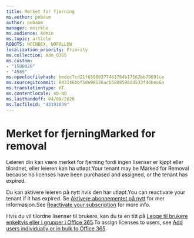 ```yaml
---
title: Merket for fjerning
ms.author: pebaum
author: pebaum
manager: mnirkhe
ms.audience: Admin
ms.topic: article
ROBOTS: NOINDEX, NOFOLLOW
localization_priority: Priority
ms.collection: Adm_O365
ms.custom:
- "1500020"
- "4585"
ms.openlocfilehash: bedcc7cd21f65980377463764b17162bb79691ce
ms.sourcegitcommit: 843146bbf5de98126acb5808598dd533f40bea6a
ms.translationtype: HT
ms.contentlocale: nb-NO
ms.lasthandoff: 04/08/2020
ms.locfileid: "43191039"
---
```

# <a name="marked-for-removal"></a><span data-ttu-id="707ac-102">Merket for fjerning</span><span class="sxs-lookup"><span data-stu-id="707ac-102">Marked for removal</span></span>

<span data-ttu-id="707ac-103">Leieren din kan være merket for fjerning fordi ingen lisenser er kjøpt eller tilordnet, eller leieren kan ha utløpt.</span><span class="sxs-lookup"><span data-stu-id="707ac-103">Your tenant may be Marked for Removal because no licenses have been purchased and assigned, or the tenant has expired.</span></span> 

<span data-ttu-id="707ac-104">Du kan aktivere leieren på nytt hvis den har utløpt.</span><span class="sxs-lookup"><span data-stu-id="707ac-104">You can reactivate your tenant if it has expired.</span></span> <span data-ttu-id="707ac-105">Se [Aktivere abonnementet på nytt](https://docs.microsoft.com/microsoft-365/commerce/subscriptions/reactivate-your-subscription?view=o365-worldwide) for mer informasjon.</span><span class="sxs-lookup"><span data-stu-id="707ac-105">See [Reactivate your subscription](https://docs.microsoft.com/microsoft-365/commerce/subscriptions/reactivate-your-subscription?view=o365-worldwide) for more info.</span></span>

<span data-ttu-id="707ac-106">Hvis du vil tilordne lisenser til brukere, kan du ta en titt på [Legge til brukere enkeltvis eller i grupper i Office 365](https://support.office.com/article/Assign-or-remove-licenses-for-Office-365-for-business-997596b5-4173-4627-b915-36abac6786dc).</span><span class="sxs-lookup"><span data-stu-id="707ac-106">To assign licenses to users, see [Add users individually or in bulk to Office 365](https://support.office.com/article/Assign-or-remove-licenses-for-Office-365-for-business-997596b5-4173-4627-b915-36abac6786dc).</span></span>

